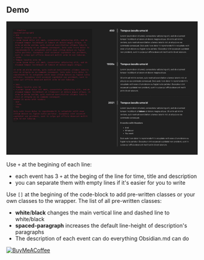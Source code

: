 ## Demo

![Example](./images/simple.jpg)

Use `+` at the begining of each line:

- each event has 3 `+` at the beging of the line for time, title and description
- you can separate them with empty lines if it's easier for you to write

Use `[]` at the begining of the code-block to add pre-written classes or your own classes to the wrapper. The list of all pre-written classes:

- **white**/**black** changes the main vertical line and dashed line to white/black
- **spaced-paragraph** increases the default line-height of description's paragraphs
- The description of each event can do everything Obsidian.md can do

[<img src="https://cdn.buymeacoffee.com/buttons/v2/default-yellow.png" alt="BuyMeACoffee" width="100">](https://www.buymeacoffee.com/CarSalesman)

